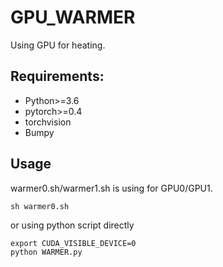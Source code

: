 # GPU_WARMER

Using GPU for heating. 

## Requirements:

- Python>=3.6
- pytorch>=0.4
- torchvision
- Bumpy

## Usage

warmer0.sh/warmer1.sh is using for GPU0/GPU1.

```
sh warmer0.sh
```

or using python script directly

```
export CUDA_VISIBLE_DEVICE=0
python WARMER.py
```

